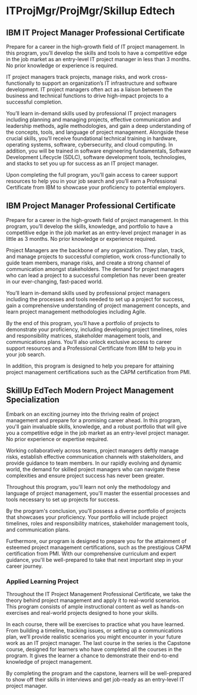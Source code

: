 # ITProjMgr/ProjMgr/Skillup Edtech

## IBM IT Project Manager Professional Certificate

Prepare for a career in the high-growth field of IT project management. In this program, you’ll develop the skills and tools to have a competitive edge in the job market as an entry-level IT project manager in less than 3 months. No prior knowledge or experience is required.

IT project managers track projects, manage risks, and work cross-functionally to support an organization’s IT infrastructure and software development. IT project managers often act as a liaison between the business and technical functions to drive high-impact projects to a successful completion.

You’ll learn in-demand skills used by professional IT project managers including planning and managing projects, effective communication and leadership methods, agile methodologies, and gain a deep understanding of the concepts, tools, and language of project management. Alongside these crucial skills, you’ll receive foundational technical training in hardware, operating systems, software, cybersecurity, and cloud computing. In addition, you will be trained in software engineering fundamentals, Software Development Lifecycle (SDLC), software development tools, technologies, and stacks to set you up for success as an IT project manager.

Upon completing the full program, you’ll gain access to career support resources to help you in your job search and you’ll earn a Professional Certificate from IBM to showcase your proficiency to potential employers. 

## IBM Project Manager Professional Certificate

Prepare for a career in the high-growth field of project management. In this program, you’ll develop the skills, knowledge, and portfolio to have a competitive edge in the job market as an entry-level project manager in as little as 3 months. No prior knowledge or experience required.  

Project Managers are the backbone of any organization. They plan, track, and manage projects to successful completion, work cross-functionally to guide team members, manage risks, and create a strong channel of communication amongst stakeholders. The demand for project managers who can lead a project to a successful completion has never been greater in our ever-changing, fast-paced world. 

You’ll learn in-demand skills used by professional project managers including the processes and tools needed to set up a project for success, gain a comprehensive understanding of project management concepts, and learn project management methodologies including Agile. 

By the end of this program, you’ll have a portfolio of projects to demonstrate your proficiency, including developing project timelines, roles and responsibility matrices, stakeholder management tools, and communications plans. You’ll also unlock exclusive access to career support resources and a Professional Certificate from IBM to help you in your job search.

In addition, this program is designed to help you prepare for attaining project management certifications such as the CAPM certification from PMI.

## SkillUp EdTech Modern Project Management Specialization

Embark on an exciting journey into the thriving realm of project management and prepare for a promising career ahead. In this program, you'll gain invaluable skills, knowledge, and a robust portfolio that will give you a competitive edge in the job market as an entry-level project manager. No prior experience or expertise required.

Working collaboratively across teams, project managers deftly manage risks, establish effective communication channels with stakeholders, and provide guidance to team members. In our rapidly evolving and dynamic world, the demand for skilled project managers who can navigate these complexities and ensure project success has never been greater.

Throughout this program, you'll learn not only the methodology and language of project management, you'll master the essential processes and tools necessary to set up projects for success.

By the program's conclusion, you'll possess a diverse portfolio of projects that showcases your proficiency. Your portfolio will include project timelines, roles and responsibility matrices, stakeholder management tools, and communication plans. 

Furthermore, our program is designed to prepare you for the attainment of esteemed project management certifications, such as the prestigious CAPM certification from PMI. With our comprehensive curriculum and expert guidance, you'll be well-prepared to take that next important step in your career journey.

### Applied Learning Project

Throughout the IT Project Management Professional Certificate, we take the theory behind project management and apply it to real-world scenarios. This program consists of ample instructional content as well as hands-on exercises and real-world projects designed to hone your skills.

In each course, there will be exercises to practice what you have learned. From building a timeline, tracking issues, or setting up a communications plan, we’ll provide realistic scenarios you might encounter in your future work as an IT project manager. The last course in the series is the Capstone course, designed for learners who have completed all the courses in the program. It gives the learner a chance to demonstrate their end-to-end knowledge of project management.

By completing the program and the capstone, learners will be well-prepared to show off their skills in interviews and get job-ready as an entry-level IT project manager.
